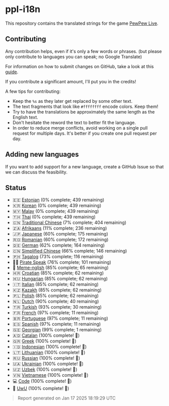 [//]: # "This file is automatically generated by generate_readme.py"

# ppl-i18n

This repository contains the translated strings for the game [PewPew Live](https://pewpew.live).

## Contributing

Any contribution helps, even if it's only a few words or phrases.
(but please only contribute to languages you can speak; no Google Translate)

For information on how to submit changes on GitHub, take a look at this [guide](https://docs.github.com/en/free-pro-team@latest/github/managing-files-in-a-repository/editing-files-in-another-users-repository).

If you contribute a significant amount, I'll put you in the credits!

A few tips for contributing:

* Keep the `%s` as they later get replaced by some other text.
* The text fragments that look like `#ffffffff` encode colors. Keep them!
* Try to have the translations be approximately the same length as the English text.
* Don't hesitate the reword the text to better fit the language.
* In order to reduce merge conflicts, avoid working on a single pull request for multiple days. It's better if you create one pull request per day.

## Adding new languages

If you want to add support for a new language, create a GitHub Issue so that we can discuss
the feasibility.

## Status

* 🇪🇪 [Estonian](/translations/est.po) (0% complete; 439 remaining)
* 🇰🇷 [Korean](/translations/kor.po) (0% complete; 439 remaining)
* 🇲🇾 [Malay](/translations/msa.po) (0% complete; 439 remaining)
* 🇹🇭 [Thai](/translations/tha.po) (0% complete; 439 remaining)
* 🇨🇳 [Traditional Chinese](/translations/cht.po) (7% complete; 404 remaining)
* 🇿🇦 [Afrikaans](/translations/afr.po) (11% complete; 236 remaining)
* 🇯🇵 [Japanese](/translations/jpn.po) (60% complete; 175 remaining)
* 🇷🇴 [Romanian](/translations/ron.po) (60% complete; 172 remaining)
* 🇩🇪 [German](/translations/deu.po) (62% complete; 164 remaining)
* 🇨🇳 [Simplified Chinese](/translations/chs.po) (66% complete; 146 remaining)
* 🇵🇭 [Tagalog](/translations/tgl.po) (73% complete; 116 remaining)
* 🏴‍☠️ [Pirate Speak](/translations/pirate.po) (76% complete; 101 remaining)
* 🐸 [Meme-nglish](/translations/meme.po) (85% complete; 65 remaining)
* 🇭🇷 [Croatian](/translations/hrv.po) (85% complete; 62 remaining)
* 🇭🇺 [Hungarian](/translations/hun.po) (85% complete; 62 remaining)
* 🇮🇹 [Italian](/translations/ita.po) (85% complete; 62 remaining)
* 🇰🇿 [Kazakh](/translations/kaz.po) (85% complete; 62 remaining)
* 🇵🇱 [Polish](/translations/pol.po) (85% complete; 62 remaining)
* 🇳🇱 [Dutch](/translations/nld.po) (90% complete; 40 remaining)
* 🇹🇷 [Turkish](/translations/tur.po) (93% complete; 30 remaining)
* 🇫🇷 [French](/translations/fra.po) (97% complete; 11 remaining)
* 🇧🇷 [Portuguese](/translations/por.po) (97% complete; 11 remaining)
* 🇪🇸 [Spanish](/translations/spa.po) (97% complete; 11 remaining)
* 🇬🇪 [Georgian](/translations/kat.po) (99% complete; 1 remaining)
* 🇦🇩 [Catalan](/translations/cat.po) (100% complete! 🎉)
* 🇬🇷 [Greek](/translations/ell.po) (100% complete! 🎉)
* 🇮🇩 [Indonesian](/translations/ind.po) (100% complete! 🎉)
* 🇱🇹 [Lithuanian](/translations/lit.po) (100% complete! 🎉)
* 🇷🇺 [Russian](/translations/rus.po) (100% complete! 🎉)
* 🇺🇦 [Ukrainian](/translations/ukr.po) (100% complete! 🎉)
* 🇺🇿 [Uzbek](/translations/uzb.po) (100% complete! 🎉)
* 🇻🇳 [Vietnamese](/translations/vie.po) (100% complete! 🎉)
* 💻 [Code](/translations/code.po) (100% complete! 🎉)
* 🥰 [UwU](/translations/uwu.po) (100% complete! 🎉)

> Report generated on Jan 17 2025 18:19:29 UTC
